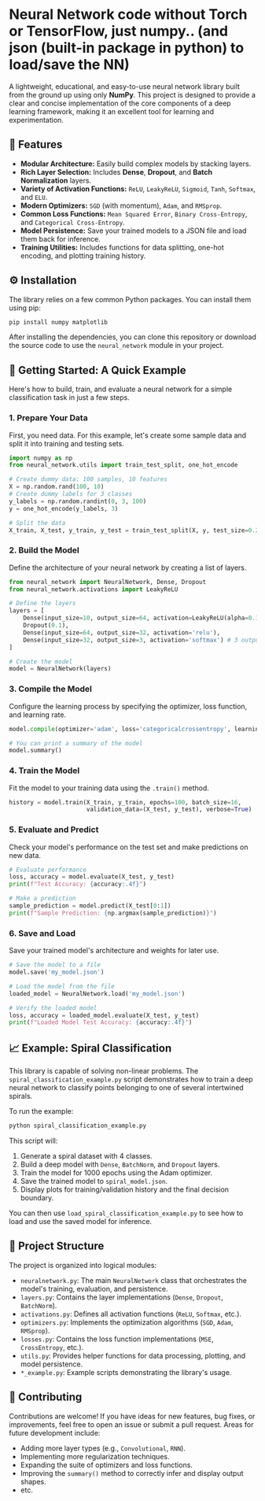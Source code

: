 # Neural Network code without Torch or TensorFlow, just numpy.. (and json (built-in package in python) to load/save the NN)

A lightweight, educational, and easy-to-use neural network library built from the ground up using only **NumPy**. This project is designed to provide a clear and concise implementation of the core components of a deep learning framework, making it an excellent tool for learning and experimentation.

## 🌟 Features

  * **Modular Architecture:** Easily build complex models by stacking layers.
  * **Rich Layer Selection:** Includes **Dense**, **Dropout**, and **Batch Normalization** layers.
  * **Variety of Activation Functions:** `ReLU`, `LeakyReLU`, `Sigmoid`, `Tanh`, `Softmax`, and `ELU`.
  * **Modern Optimizers:** `SGD` (with momentum), `Adam`, and `RMSprop`.
  * **Common Loss Functions:** `Mean Squared Error`, `Binary Cross-Entropy`, and `Categorical Cross-Entropy`.
  * **Model Persistence:** Save your trained models to a JSON file and load them back for inference.
  * **Training Utilities:** Includes functions for data splitting, one-hot encoding, and plotting training history.

## ⚙️ Installation

The library relies on a few common Python packages. You can install them using pip:

```bash
pip install numpy matplotlib
```

After installing the dependencies, you can clone this repository or download the source code to use the `neural_network` module in your project.

## 🚀 Getting Started: A Quick Example

Here's how to build, train, and evaluate a neural network for a simple classification task in just a few steps.

### 1\. Prepare Your Data

First, you need data. For this example, let's create some sample data and split it into training and testing sets.

```python
import numpy as np
from neural_network.utils import train_test_split, one_hot_encode

# Create dummy data: 100 samples, 10 features
X = np.random.rand(100, 10)
# Create dummy labels for 3 classes
y_labels = np.random.randint(0, 3, 100)
y = one_hot_encode(y_labels, 3)

# Split the data
X_train, X_test, y_train, y_test = train_test_split(X, y, test_size=0.2)
```

### 2\. Build the Model

Define the architecture of your neural network by creating a list of layers.

```python
from neural_network import NeuralNetwork, Dense, Dropout
from neural_network.activations import LeakyReLU

# Define the layers
layers = [
    Dense(input_size=10, output_size=64, activation=LeakyReLU(alpha=0.1)),
    Dropout(0.1),
    Dense(input_size=64, output_size=32, activation='relu'),
    Dense(input_size=32, output_size=3, activation='softmax') # 3 output classes
]

# Create the model
model = NeuralNetwork(layers)
```

### 3\. Compile the Model

Configure the learning process by specifying the optimizer, loss function, and learning rate.

```python
model.compile(optimizer='adam', loss='categoricalcrossentropy', learning_rate=0.001)

# You can print a summary of the model
model.summary()
```

### 4\. Train the Model

Fit the model to your training data using the `.train()` method.

```python
history = model.train(X_train, y_train, epochs=100, batch_size=16, 
                      validation_data=(X_test, y_test), verbose=True)
```

### 5\. Evaluate and Predict

Check your model's performance on the test set and make predictions on new data.

```python
# Evaluate performance
loss, accuracy = model.evaluate(X_test, y_test)
print(f"Test Accuracy: {accuracy:.4f}")

# Make a prediction
sample_prediction = model.predict(X_test[0:1])
print(f"Sample Prediction: {np.argmax(sample_prediction)}")
```

### 6\. Save and Load

Save your trained model's architecture and weights for later use.

```python
# Save the model to a file
model.save('my_model.json')

# Load the model from the file
loaded_model = NeuralNetwork.load('my_model.json')

# Verify the loaded model
loss, accuracy = loaded_model.evaluate(X_test, y_test)
print(f"Loaded Model Test Accuracy: {accuracy:.4f}")
```

## 📈 Example: Spiral Classification

This library is capable of solving non-linear problems. The `spiral_classification_example.py` script demonstrates how to train a deep neural network to classify points belonging to one of several intertwined spirals.

To run the example:

```bash
python spiral_classification_example.py
```

This script will:

1.  Generate a spiral dataset with 4 classes.
2.  Build a deep model with `Dense`, `BatchNorm`, and `Dropout` layers.
3.  Train the model for 1000 epochs using the Adam optimizer.
4.  Save the trained model to `spiral_model.json`.
5.  Display plots for training/validation history and the final decision boundary.

You can then use `load_spiral_classification_example.py` to see how to load and use the saved model for inference.

## 📂 Project Structure

The project is organized into logical modules:

  * `neuralnetwork.py`: The main `NeuralNetwork` class that orchestrates the model's training, evaluation, and persistence.
  * `layers.py`: Contains the layer implementations (`Dense`, `Dropout`, `BatchNorm`).
  * `activations.py`: Defines all activation functions (`ReLU`, `Softmax`, etc.).
  * `optimizers.py`: Implements the optimization algorithms (`SGD`, `Adam`, `RMSprop`).
  * `losses.py`: Contains the loss function implementations (`MSE`, `CrossEntropy`, etc.).
  * `utils.py`: Provides helper functions for data processing, plotting, and model persistence.
  * `*_example.py`: Example scripts demonstrating the library's usage.

## 🤝 Contributing

Contributions are welcome\! If you have ideas for new features, bug fixes, or improvements, feel free to open an issue or submit a pull request. Areas for future development include:

  * Adding more layer types (e.g., `Convolutional`, `RNN`).
  * Implementing more regularization techniques.
  * Expanding the suite of optimizers and loss functions.
  * Improving the `summary()` method to correctly infer and display output shapes.
  * etc.
